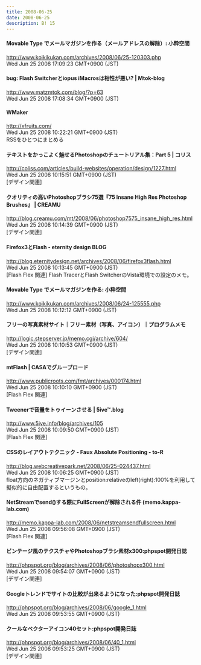```yaml
---
title: 2008-06-25
date: 2008-06-25
description: B! 15
---
```


#### Movable Type でメールマガジンを作る（メールアドレスの解除）: 小粋空間
http://www.koikikukan.com/archives/2008/06/25-120303.php<br>
Wed Jun 25 2008 17:09:23 GMT+0900 (JST)<br>


#### bug: Flash Switcherとiopus iMacrosは相性が悪い? | Mtok-blog
http://www.matzmtok.com/blog/?p=63<br>
Wed Jun 25 2008 17:08:34 GMT+0900 (JST)<br>


#### WMaker
http://xfruits.com/<br>
Wed Jun 25 2008 10:22:21 GMT+0900 (JST)<br>
RSSをひとつにまとめる


####   テキストをかっこよく魅せるPhotoshopのチュートリアル集：Part 5 | コリス
http://coliss.com/articles/build-websites/operation/design/1227.html<br>
Wed Jun 25 2008 10:15:51 GMT+0900 (JST)<br>
[デザイン関連]


#### クオリティの高いPhotoshopブラシ75選『75 Insane High Res Photoshop Brushes』 | CREAMU
http://blog.creamu.com/mt/2008/06/photoshop7575_insane_high_res.html<br>
Wed Jun 25 2008 10:14:39 GMT+0900 (JST)<br>
[デザイン関連]


#### Firefox3とFlash - eternity design BLOG
http://blog.eternitydesign.net/archives/2008/06/firefox3flash.html<br>
Wed Jun 25 2008 10:13:45 GMT+0900 (JST)<br>
[Flash Flex 関連] Flash TracerとFlash SwitcherのVista環境での設定のメモ。


#### Movable Type でメールマガジンを作る: 小粋空間
http://www.koikikukan.com/archives/2008/06/24-125555.php<br>
Wed Jun 25 2008 10:12:12 GMT+0900 (JST)<br>


#### フリーの写真素材サイト｜フリー素材（写真、アイコン）｜プログラムメモ
http://logic.stepserver.jp/memo.cgi/archive/604/<br>
Wed Jun 25 2008 10:10:53 GMT+0900 (JST)<br>
[デザイン関連]


#### mtFlash | CASAでグループロード
http://www.publicroots.com/fmt/archives/000174.html<br>
Wed Jun 25 2008 10:10:10 GMT+0900 (JST)<br>
[Flash Flex 関連]


#### Tweenerで音量をトゥイーンさせる | 5ive™.blog
http://www.5ive.info/blog/archives/105<br>
Wed Jun 25 2008 10:09:50 GMT+0900 (JST)<br>
[Flash Flex 関連]


#### CSSのレイアウトテクニック - Faux Absolute Positioning - to-R
http://blog.webcreativepark.net/2008/06/25-024437.html<br>
Wed Jun 25 2008 10:06:25 GMT+0900 (JST)<br>
float方向のネガティブマージンとposition:relativeのleft(right):100%を利用して擬似的に自由配置するというもの。


#### NetStreamでsend()する際にFullScreenが解除される件 (memo.kappa-lab.com)
http://memo.kappa-lab.com/2008/06/netstreamsendfullscreen.html<br>
Wed Jun 25 2008 09:56:08 GMT+0900 (JST)<br>
[Flash Flex 関連]


#### ビンテージ風のテクスチャやPhotoshopブラシ素材x300:phpspot開発日誌
http://phpspot.org/blog/archives/2008/06/photoshopx300.html<br>
Wed Jun 25 2008 09:54:07 GMT+0900 (JST)<br>
[デザイン関連]


#### Googleトレンドでサイトの比較が出来るようになった:phpspot開発日誌
http://phpspot.org/blog/archives/2008/06/google_1.html<br>
Wed Jun 25 2008 09:53:55 GMT+0900 (JST)<br>


#### クールなベクターアイコン40セット:phpspot開発日誌
http://phpspot.org/blog/archives/2008/06/40_1.html<br>
Wed Jun 25 2008 09:53:25 GMT+0900 (JST)<br>
[デザイン関連]


